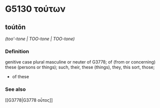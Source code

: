 # G5130 τούτων

## toútōn

_(too'-tone | TOO-tone | TOO-tone)_

### Definition

genitive case plural masculine or neuter of G3778; of (from or concerning) these (persons or things); such, their, these (things), they, this sort, those; 

- of these

### See also

[[G3778|G3778 οὗτος]]
